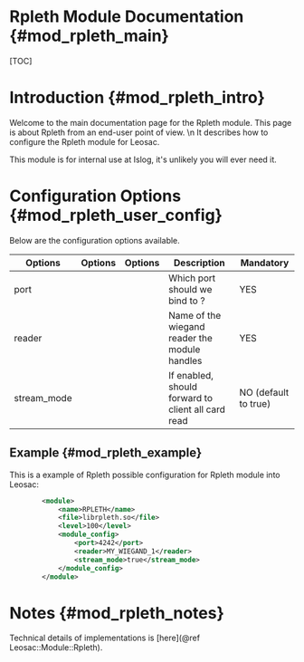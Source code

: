 Rpleth Module Documentation {#mod_rpleth_main}
==============================================

[TOC]

Introduction {#mod_rpleth_intro}
================================

Welcome to the main documentation page for the Rpleth module.
This page is about Rpleth from an end-user point of view. \n
It describes how to configure the Rpleth module for Leosac.

This module is for internal use at Islog, it's unlikely you will ever need it.

Configuration Options {#mod_rpleth_user_config}
===============================================

Below are the configuration options available.

Options    | Options  | Options    | Description                                            | Mandatory
-----------|----------|------------|--------------------------------------------------------|-----------
port       |          |            | Which port should we bind to ?                         | YES
reader     |          |            | Name of the wiegand reader the module handles          | YES
stream_mode|          |            | If enabled, should forward to client all card read     | NO (default to true)

Example {#mod_rpleth_example}
-----------------------------

This is a example of Rpleth possible configuration for Rpleth module into Leosac:

~~~~~~~~~~~~~~~~~~~~~~~~~~~~~~~~~~~~~~~~~~~~~~~~~~~.xml
        <module>
            <name>RPLETH</name>
            <file>librpleth.so</file>
            <level>100</level>
            <module_config>
                <port>4242</port>
                <reader>MY_WIEGAND_1</reader>
                <stream_mode>true</stream_mode>
            </module_config>
        </module>
~~~~~~~~~~~~~~~~~~~~~~~~~~~~~~~~~~~~~~~~~~~~~~~~~~~
            
Notes {#mod_rpleth_notes}
=========================

Technical details of implementations is [here](@ref Leosac::Module::Rpleth).
